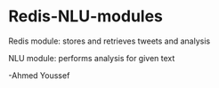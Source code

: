 # Redis-NLU-modules
Redis module: stores and retrieves tweets and analysis

NLU module: performs analysis for given text

-Ahmed Youssef
